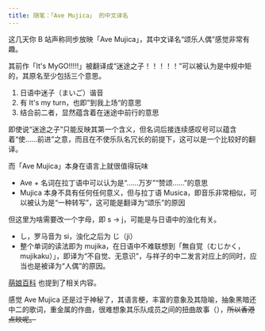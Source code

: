```yaml
---
title: 随笔：「Ave Mujica」 的中文译名
---
```


这几天你 B 站声称同步放映「Ave Mujica」，其中文译名“颂乐人偶”感觉非常有趣。

其前作「It's MyGO!!!!!」被翻译成“迷途之子！！！！！”可以被认为是中规中矩的，其原名至少包括三个意思。

1. 日语中迷子（まいご）谐音
1. 有 It's my turn，也即”到我上场“的意思
1. 结合前二者，显然蕴含着在迷途中前行的意思

即使说“迷途之子”只能反映其第一个含义，但名词后接连续感叹号可以蕴含着“使……前进”之意，而且在不使乐队名冗长的前提下，这可以是一个比较好的翻译。

而「Ave Mujica」本身在语言上就很值得玩味

- Ave + 名词在拉丁语中可以认为是“……万岁”“赞颂……”的意思
- Mujica 本身不具有任何任何意义，但与拉丁语 Musica，即音乐非常相似，可以被认为是“一种转写”，这可能是翻译为“颂乐”的原因

但这里为啥需要改一个字母，即 s -> j，可能是与日语中的浊化有关。

- し，罗马音为 si，浊化之后为 じ（ji）
- 整个单词的读法即为 mujika，在日语中不难联想到「無自覚（むじかく，mujikaku）」，即译为“不自觉、无意识”，与祥子的中二发言对应上的同时，应当也是被译为“人偶”的原因。

[萌娘百科](https://mzh.moegirl.org.cn/Ave_Mujica) 也提到了相关内容。

感觉 Ave Mujica 还是过于神秘了，其语言梗，丰富的意象及其隐喻，抽象黑暗还中二的歌词，重金属的作曲，很难想象其乐队成员之间的扭曲故事（），~~所以香港点映呢。~~
